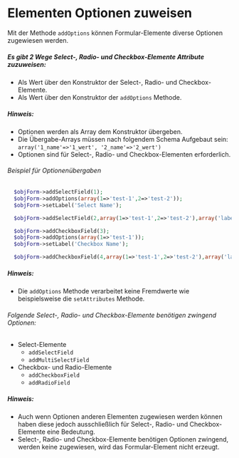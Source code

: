 # Elementen Optionen zuweisen


Mit der Methode `addOptions` können Formular-Elemente diverse Optionen zugewiesen werden.


##### Es gibt 2 Wege Select-, Radio- und Checkbox-Elemente Attribute zuzuweisen:


* Als Wert über den Konstruktor der Select-, Radio- und Checkbox-Elemente.
* Als Wert über den Konstruktor der `addOptions` Methode.


##### Hinweis:


* Optionen werden als Array dem Konstruktor übergeben.
* Die Übergabe-Arrays müssen nach folgendem Schema Aufgebaut sein: `array('1_name'=>'1_wert', '2_name'=>'2_wert')`
* Optionen sind für Select-, Radio- und Checkbox-Elementen erforderlich. 


###### Beispiel für Optionenübergaben

```php
  $objForm->addSelectField(1);
  $objForm->addOptions(array(1=>'test-1',2=>'test-2'));
  $objForm->setLabel('Select Name');

  $objForm->addSelectField(2,array(1=>'test-1',2=>'test-2'),array('label'=>'Select Name'));

  $objForm->addCheckboxField(3);
  $objForm->addOptions(array(1=>'test-1'));
  $objForm->setLabel('Checkbox Name');

  $objForm->addCheckboxField(4,array(1=>'test-1',2=>'test-2'),array('label'=>'Checkbox Name'));
```


##### Hinweis:


* Die `addOptions` Methode verarbeitet keine Fremdwerte wie beispielsweise die `setAttributes` Methode.


###### Folgende Select-, Radio- und Checkbox-Elemente benötigen zwingend Optionen:


* Select-Elemente
  * `addSelectField`
  * `addMultiSelectField`
* Checkbox- und Radio-Elemente
  * `addCheckboxField`
  * `addRadioField`


##### Hinweis:


* Auch wenn Optionen anderen Elementen zugewiesen werden können haben diese jedoch ausschließlich für Select-, Radio- und Checkbox-Elemente eine Bedeutung. 
* Select-, Radio- und Checkbox-Elemente benötigen Optionen zwingend, werden keine zugewiesen, wird das Formular-Element nicht erzeugt.